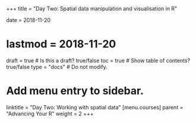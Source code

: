 +++
title = "Day Two: Spatial data manipulation and visualisation in R"

date = 2018-11-20
# lastmod = 2018-11-20

draft = true  # Is this a draft? true/false
toc = true  # Show table of contents? true/false
type = "docs"  # Do not modify.

# Add menu entry to sidebar.
linktitle = "Day Two: Working with spatial data"
[menu.courses]
  parent = "Advancing Your R"
  weight = 2
+++

